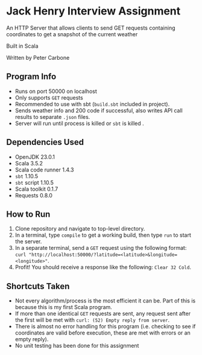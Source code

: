 # Jack Henry Interview Assignment

An HTTP Server that allows clients to send GET requests containing coordinates to get a snapshot of the current weather

Built in Scala

Written by Peter Carbone

## Program Info

- Runs on port 50000 on localhost
- Only supports `GET` requests
- Recommended to use with sbt (`build.sbt` included in project).
- Sends weather info and 200 code if successful, also writes API call results to separate `.json` files.
- Server will run until process is killed or `sbt` is killed .

## Dependencies Used

- OpenJDK               23.0.1   
- Scala                 3.5.2
- Scala code runner     1.4.3
- `sbt`                 1.10.5
- `sbt` script          1.10.5
- Scala toolkit         0.1.7
- Requests              0.8.0

## How to Run

1. Clone repository and navigate to top-level directory.
2. In a terminal, type `compile` to get a working build, then type `run` to start the server.
3. In a separate terminal, send a `GET` request using the following format: `curl "http://localhost:50000/?latitude=<latitude>&longitude=<longitude>"`.
4. Profit! You should receive a response like the following: `Clear 32 Cold`.

## Shortcuts Taken

- Not every algorithm/process is the most efficient it can be. Part of this is because this is my first Scala program.
- If more than one identical `GET` requests are sent, any request sent after the first will be met with `curl: (52) Empty reply from server`.
- There is almost no error handling for this program (i.e. checking to see if coordinates are valid before execution, these are met with errors or an empty reply).
- No unit testing has been done for this assignment